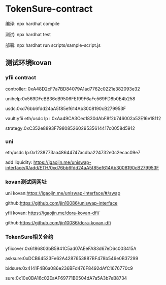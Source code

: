 # TokenSure-contract
 
编译: npx hardhat compile     

测试: npx hardhat test

部署: npx hardhat run scripts/sample-script.js         

## 测试环境kovan

### yfii contract

controller: 0xA48D2cF7a7BD84079A1ad7762c0221e382093e32

unihelp:0x569DFeBB36cB9506FEf99F6aFc569FD8b0E4b258

usdc:0xd76bb6fdd24aA5f85ef614Ab3008190cB279953F

vault:yfii eth/usdc lp : 0xAa49CA3Cec1830dAbF8f2b746002a52E16e18112

strategy:0xC352e8893F79808526029535614417c0058d5912

### uni

eth/usdc lp:0x1238773aa48644747acdba224732e0c2ecac09e7

add liquidity: https://igaojin.me/uniswap-interface/#/add/ETH/0xd76bb6fdd24aA5f85ef614Ab3008190cB279953F


### kovan测试网网址
uni kovan:https://igaojin.me/uniswap-interface/#/swap

github:https://github.com/jin10086/uniswap-interface

yfii kovan: https://igaojin.me/dora-kovan-dfi/

github:https://github.com/jin10086/dora-kovan-dfi


### TokenSure相关合约

yfiicover:0x6186803bB5941C5ad07AEeFA83d67eD6c003415A

asksure:0xDCB64523Fe62A4287653887BF478b546e0B37299

bidsure:0x4141F4B6a086e236BFd476F8492dAfC1676770c9

sure:0x10e0BA16c02EaAF69771B0504dA7a5A3b7eB8734